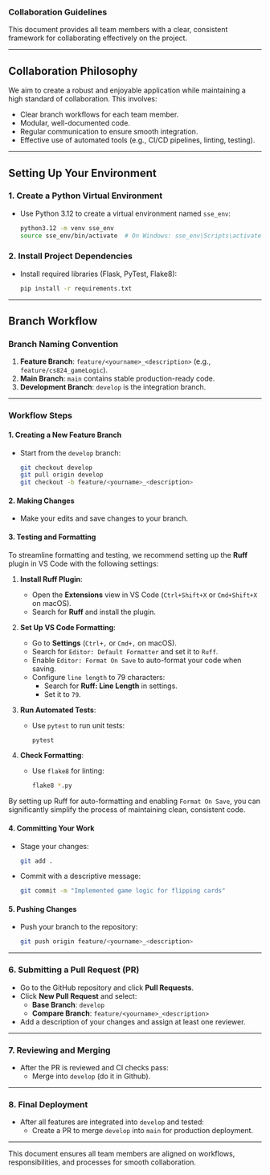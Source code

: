 ### **Collaboration Guidelines**

This document provides all team members with a clear, consistent framework for collaborating effectively on the project.

---

## **Collaboration Philosophy**

We aim to create a robust and enjoyable application while maintaining a high standard of collaboration. This involves:
- Clear branch workflows for each team member.
- Modular, well-documented code.
- Regular communication to ensure smooth integration.
- Effective use of automated tools (e.g., CI/CD pipelines, linting, testing).

---

## **Setting Up Your Environment**

### 1. **Create a Python Virtual Environment**
   - Use Python 3.12 to create a virtual environment named `sse_env`:
     ```bash
     python3.12 -m venv sse_env
     source sse_env/bin/activate  # On Windows: sse_env\Scripts\activate
     ```

### 2. **Install Project Dependencies**
   - Install required libraries (Flask, PyTest, Flake8):
     ```bash
     pip install -r requirements.txt
     ```

---

## **Branch Workflow**

### **Branch Naming Convention**
1. **Feature Branch**: `feature/<yourname>_<description>` (e.g., `feature/cs824_gameLogic`).
2. **Main Branch**: `main` contains stable production-ready code.
3. **Development Branch**: `develop` is the integration branch.

---

### **Workflow Steps**

#### **1. Creating a New Feature Branch**
- Start from the `develop` branch:
  ```bash
  git checkout develop
  git pull origin develop
  git checkout -b feature/<yourname>_<description>
  ```

#### **2. Making Changes**
- Make your edits and save changes to your branch.

#### **3. Testing and Formatting**

To streamline formatting and testing, we recommend setting up the **Ruff** plugin in VS Code with the following settings:

1. **Install Ruff Plugin**:
   - Open the **Extensions** view in VS Code (`Ctrl+Shift+X` or `Cmd+Shift+X` on macOS).
   - Search for **Ruff** and install the plugin.

2. **Set Up VS Code Formatting**:
   - Go to **Settings** (`Ctrl+,` or `Cmd+,` on macOS).
   - Search for `Editor: Default Formatter` and set it to `Ruff`.
   - Enable `Editor: Format On Save` to auto-format your code when saving.
   - Configure `line length` to 79 characters:
     - Search for **Ruff: Line Length** in settings.
     - Set it to `79`.

3. **Run Automated Tests**:
   - Use `pytest` to run unit tests:
     ```bash
     pytest
     ```

4. **Check Formatting**:
   - Use `flake8` for linting:
     ```bash
     flake8 *.py
     ```

By setting up Ruff for auto-formatting and enabling `Format On Save`, you can significantly simplify the process of maintaining clean, consistent code.

#### **4. Committing Your Work**
- Stage your changes:
  ```bash
  git add .
  ```
- Commit with a descriptive message:
  ```bash
  git commit -m "Implemented game logic for flipping cards"
  ```

#### **5. Pushing Changes**
- Push your branch to the repository:
  ```bash
  git push origin feature/<yourname>_<description>
  ```

---

### **6. Submitting a Pull Request (PR)**
- Go to the GitHub repository and click **Pull Requests**.
- Click **New Pull Request** and select:
  - **Base Branch**: `develop`
  - **Compare Branch**: `feature/<yourname>_<description>`
- Add a description of your changes and assign at least one reviewer.

---

### **7. Reviewing and Merging**
- After the PR is reviewed and CI checks pass:
  - Merge into `develop` (do it in Github).

---

### **8. Final Deployment**
- After all features are integrated into `develop` and tested:
  - Create a PR to merge `develop` into `main` for production deployment.

---

This document ensures all team members are aligned on workflows, responsibilities, and processes for smooth collaboration.